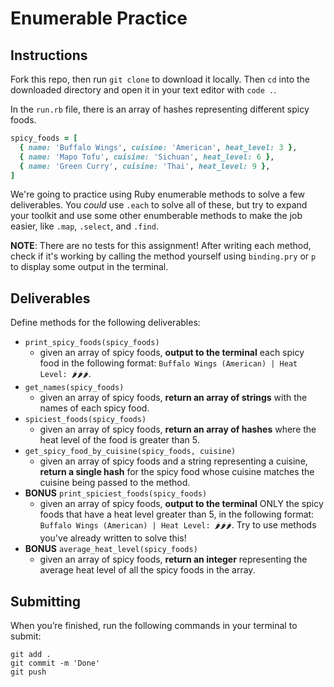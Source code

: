 # Enumerable Practice

## Instructions

Fork this repo, then run `git clone` to download it locally. Then `cd` into the downloaded directory and open it in your text editor with `code .`.

In the `run.rb` file, there is an array of hashes representing different spicy foods. 

```rb
spicy_foods = [
  { name: 'Buffalo Wings', cuisine: 'American', heat_level: 3 },
  { name: 'Mapo Tofu', cuisine: 'Sichuan', heat_level: 6 },
  { name: 'Green Curry', cuisine: 'Thai', heat_level: 9 },
]
```

We're going to practice using Ruby enumerable methods to solve a few deliverables. You *could* use `.each` to solve all of these, but try to expand your toolkit and use some other enumberable methods to make the job easier, like `.map`, `.select`, and `.find`.

**NOTE**: There are no tests for this assignment! After writing each method, check if it's working by calling the method yourself using `binding.pry` or `p` to display some output in the terminal.

## Deliverables
Define methods for the following deliverables:

- `print_spicy_foods(spicy_foods)` 
    - given an array of spicy foods, **output to the terminal** each spicy food in the following format: `Buffalo Wings (American) | Heat Level: 🌶🌶🌶`.
- `get_names(spicy_foods)` 
    - given an array of spicy foods, **return an array of strings** with the names of each spicy food.
- `spiciest_foods(spicy_foods)` 
    - given an array of spicy foods, **return an array of hashes** where the heat level of the food is greater than 5.
- `get_spicy_food_by_cuisine(spicy_foods, cuisine)` 
    - given an array of spicy foods and a string representing a cuisine, **return a single hash** for the spicy food whose cuisine matches the cuisine being passed to the method.
- **BONUS** `print_spiciest_foods(spicy_foods)` 
    - given an array of spicy foods, **output to the terminal** ONLY the spicy foods that have a heat level greater than 5, in the following format: `Buffalo Wings (American) | Heat Level: 🌶🌶🌶`. Try to use methods you've already written to solve this!
- **BONUS** `average_heat_level(spicy_foods)` 
    - given an array of spicy foods, **return an integer** representing the average heat level of all the spicy foods in the array.


## Submitting

When you’re finished, run the following commands in your terminal to submit:

```
git add .
git commit -m 'Done'
git push
```
